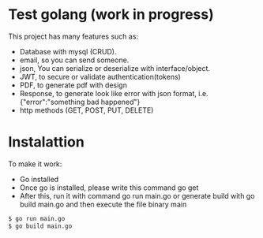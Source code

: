 # Test golang (work in progress)

This project has many features such as:
- Database with mysql (CRUD).
- email, so you can send someone.
- json, You can serialize or deserialize with interface/object.
- JWT, to secure or validate authentication(tokens)
- PDF, to generate pdf with design
- Response, to generate look like error with json format, i.e. {"error":"something bad happened"}
- http methods (GET, POST, PUT, DELETE)

# Instalattion
To make it work:
  - Go installed
  - Once go is installed, please write this command go get
  - After this, run it with command go run main.go or generate build with go build main.go and then execute the file binary main
 ```sh
$ go run main.go
$ go build main.go
```
